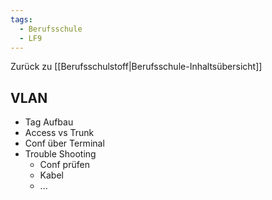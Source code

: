 ```yaml
---
tags:
  - Berufsschule
  - LF9
---
```

Zurück zu [[Berufsschulstoff|Berufsschule-Inhaltsübersicht]]

## VLAN
- Tag Aufbau
- Access vs Trunk
- Conf über Terminal
- Trouble Shooting
	- Conf prüfen
	- Kabel
	- ...
